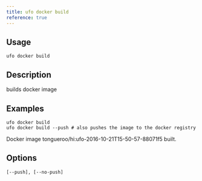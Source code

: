 ```yaml
---
title: ufo docker build
reference: true
---
```


## Usage

    ufo docker build

## Description

builds docker image

## Examples

    ufo docker build
    ufo docker build --push # also pushes the image to the docker registry

Docker image tongueroo/hi:ufo-2016-10-21T15-50-57-88071f5 built.


## Options

```
[--push], [--no-push]  
```

